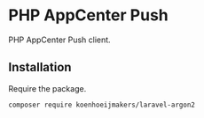 # PHP AppCenter Push
PHP AppCenter Push client.

## Installation
Require the package.
```sh
composer require koenhoeijmakers/laravel-argon2
```
